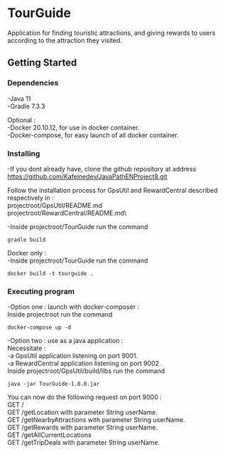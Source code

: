 # TourGuide

Application for finding touristic attractions, and giving rewards to users according to the attraction they visited.

## Getting Started

### Dependencies

-Java 11\
-Gradle 7.3.3

Optional :\
-Docker 20.10.12, for use in docker container.\
-Docker-compose, for easy launch of all docker container.

### Installing

-If you dont already have, clone the github repository at address https://github.com/Kafeinedev/JavaPathENProject8.git

Follow the installation process for GpsUtil and RewardCentral described respectively in :\
projectroot/GpsUtil/README.md\
projectroot/RewardCentral/README.md\

-Inside projectroot/TourGuide run the command
 ```
 gradle build
 ```

 Docker only :\
-Inside projectroot/TourGuide run the command

```
docker build -t tourguide .
```


### Executing program

-Option one : launch with docker-composer :\
Inside projectroot run the command
```
docker-compose up -d
```

-Option two : use as a java application :\
Necessitate :\
    -a GpsUtil application listening on port 9001.\
    -a RewardCentral application listening on port 9002.\
Inside projectroot/GpsUtil/build/libs run the command

```
java -jar TourGuide-1.0.0.jar
```

You can now do the following request on port 9000 :\
GET /\
GET /getLocation with parameter String userName.\
GET /getNearbyAttractions with parameter String userName.\
GET /getRewards with parameter String userName.\
GET /getAllCurrentLocations\
GET /getTripDeals with parameter String userName.
